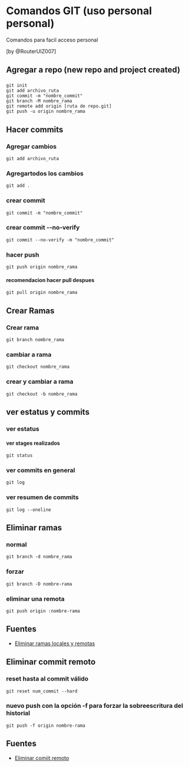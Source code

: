 # Comandos GIT (uso personal personal)

Comandos para facil acceso personal

[by @RouterUIZ007]
## Agregar a repo (new repo and project created)
### 
```git
git init
git add archivo_ruta
git commit -m "nombre_commit"
git branch -M nombre_rama
git remote add origin [ruta de repo.git]
git push -u origin nombre_rama
```

## Hacer commits
### Agregar cambios
```git
git add archivo_ruta
```
### Agregartodos los cambios
```git
git add .
```
### crear commit
```git
git commit -m "nombre_commit"
```
### crear commit --no-verify
```git
git commit --no-verify -m "nombre_commit"
```
### hacer push
```git
git push origin nombre_rama
```
#### recomendacion hacer pull despues
```git
git pull origin nombre_rama
```
## Crear Ramas
### Crear rama
```git
git branch nombre_rama
```
### cambiar a rama
```git
git checkout nombre_rama
```
### crear y cambiar a rama
```git
git checkout -b nombre_rama
```
## ver estatus y commits
### ver estatus
#### ver stages realizados
```git
git status
```
### ver commits en general
```git
git log
```
### ver resumen de commits 
```git
git log --oneline
```

## Eliminar ramas
### normal
```git
git branch -d nombre_rama
```
### forzar
```git
git branch -D nombre-rama
```
### eliminar una remota
```git
git push origin :nombre-rama
```
## Fuentes

* [Eliminar ramas locales y remotas](https://vabadus.es/blog/otros/trabajando-con-git-eliminar-ramas-locales-y-remotas)

## Eliminar commit remoto
### reset hasta al commit <commit> válido
```git
git reset num_commit --hard
```
### nuevo push con la opción -f para forzar la sobreescritura del historial
```git
git push -f origin nombre-rama
```

## Fuentes
* [Eliminar comiit remoto](https://es.stackoverflow.com/questions/624/c%C3%B3mo-eliminar-commits-del-historial-que-ya-fueron-subidos-al-origen)
